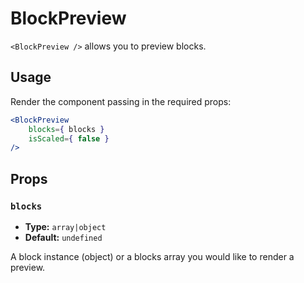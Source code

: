 BlockPreview
============

`<BlockPreview />` allows you to preview blocks.

## Usage

Render the component passing in the required props:

```jsx
<BlockPreview
	blocks={ blocks }
	isScaled={ false }
/>
```

## Props

### `blocks`
* **Type:** `array|object`
* **Default:** `undefined`

A block instance (object) or a blocks array you would like to render a preview.
